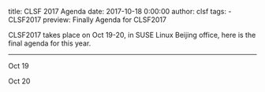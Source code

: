 title: CLSF 2017 Agenda 
date: 2017-10-18 0:00:00
author: clsf 
tags:
    - CLSF2017
preview: Finally Agenda for CLSF2017

CLSF2017 takes place on Oct 19-20, in SUSE Linux Beijing office, here is the final agenda for this year.

---

Oct 19


Oct 20


